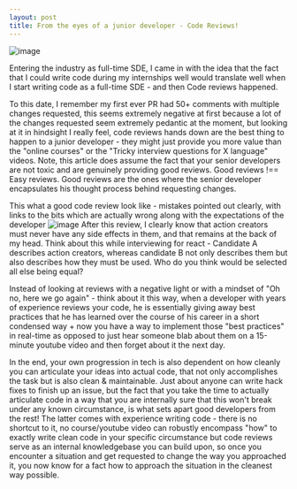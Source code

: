 ```yaml
---
layout: post
title: From the eyes of a junior developer - Code Reviews!
---
```

![image](https://user-images.githubusercontent.com/25403969/106691080-e6003480-65f8-11eb-8378-716f6728020e.png)

Entering the industry as full-time SDE, I came in with the idea that the fact that I could write code during my internships well would translate well when I start writing code as a full-time SDE - and then Code reviews happened.

To this date, I remember my first ever PR had 50+ comments with multiple changes requested, this seems extremely negative at first because a lot of the changes requested seem extremely pedantic at the moment, but looking at it in hindsight I really feel, code reviews hands down are the best thing to happen to a junior developer - they might just provide you more value than the "online courses" or the "Tricky interview questions for X language" videos.
Note, this article does assume the fact that your senior developers are not toxic and are genuinely providing good reviews. Good reviews !== Easy reviews. Good reviews are the ones where the senior developer encapsulates his thought process behind requesting changes.

This what a good code review look like - mistakes pointed out clearly, with links to the bits which are actually wrong along with the expectations of the developer
![image](https://user-images.githubusercontent.com/25403969/106691589-c584aa00-65f9-11eb-8338-d82faa7c3496.png)
After this review, I clearly know that action creators must never have any side effects in them, and that remains at the back of my head. Think about this while interviewing for react - Candidate A describes action creators, whereas candidate B not only describes them but also describes how they must be used. Who do you think would be selected all else being equal?

Instead of looking at reviews with a negative light or with a mindset of "Oh no, here we go again" - think about it this way, when a developer with years of experience reviews your code, he is essentially giving away best practices that he has learned over the course of his career in a short condensed way + now you have a way to implement those "best practices" in real-time as opposed to just hear someone blab about them on a 15-minute youtube video and then forget about it the next day.

In the end, your own progression in tech is also dependent on how cleanly you can articulate your ideas into actual code, that not only accomplishes the task but is also clean & maintainable. Just about anyone can write hack fixes to finish up an issue, but the fact that you take the time to actually articulate code in a way that you are internally sure that this won't break under any known circumstance, is what sets apart good developers from the rest! The latter comes with experience writing code - there is no shortcut to it, no course/youtube video can robustly encompass "how" to exactly write clean code in your specific circumstance but code reviews serve as an internal knowledgebase you can build upon, so once you encounter a situation and get requested to change the way you approached it, you now know for a fact how to approach the situation in the cleanest way possible.
